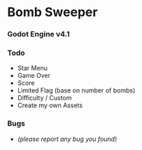 # Bomb Sweeper

### Godot Engine v4.1

### Todo

- Star Menu
- Game Over
- Score
- Limited Flag (base on number of bombs)
- Difficulty / Custom
- Create my own Assets

### Bugs

- _(please report any bug you found)_
